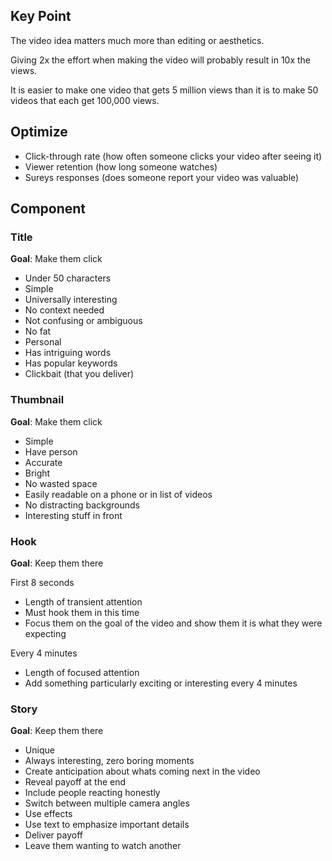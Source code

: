 ## Key Point

The video idea matters much more than editing or aesthetics.

Giving 2x the effort when making the video will probably result in 10x the views.

It is easier to make one video that gets 5 million views than it is to make 50 videos that each get 100,000 views.

## Optimize

- Click-through rate (how often someone clicks your video after seeing it)
- Viewer retention (how long someone watches)
- Sureys responses (does someone report your video was valuable)

## Component

### Title

**Goal**: Make them click

- Under 50 characters
- Simple
- Universally interesting
- No context needed
- Not confusing or ambiguous
- No fat
- Personal
- Has intriguing words
- Has popular keywords
- Clickbait (that you deliver)

### Thumbnail

**Goal**: Make them click

- Simple
- Have person
- Accurate
- Bright
- No wasted space
- Easily readable on a phone or in list of videos
- No distracting backgrounds
- Interesting stuff in front

### Hook

**Goal**: Keep them there

First 8 seconds

- Length of transient attention
- Must hook them in this time
- Focus them on the goal of the video and show them it is what they were expecting

Every 4 minutes

- Length of focused attention
- Add something particularly exciting or interesting every 4 minutes

### Story

**Goal**: Keep them there

- Unique
- Always interesting, zero boring moments
- Create anticipation about whats coming next in the video
- Reveal payoff at the end
- Include people reacting honestly
- Switch between multiple camera angles
- Use effects
- Use text to emphasize important details
- Deliver payoff
- Leave them wanting to watch another
